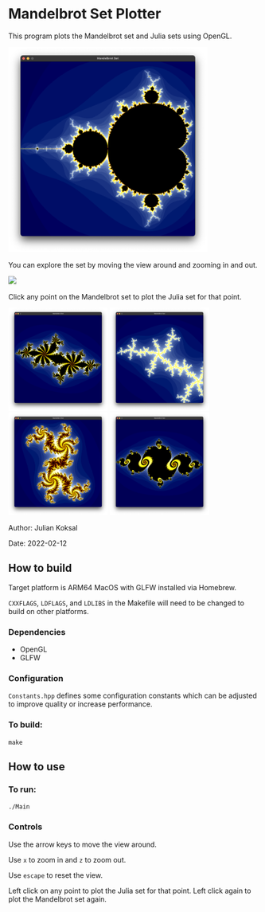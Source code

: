 # Mandelbrot Set Plotter

This program plots the Mandelbrot set and Julia sets using OpenGL.

<img src="images/mandelbrot.png" width=400>

You can explore the set by moving the view around and zooming in and out.

<img src="images/mandelbrot_zoom.gif" width=400>

Click any point on the Mandelbrot set to plot the Julia set for that point.

<img src="images/julia1.png" width=200>
<img src="images/julia2.png" width=200>
<img src="images/julia3.png" width=200>
<img src="images/julia4.png" width=200>

Author: Julian Koksal

Date: 2022-02-12

## How to build

Target platform is ARM64 MacOS with GLFW installed via Homebrew.

`CXXFLAGS`, `LDFLAGS`, and `LDLIBS` in the Makefile will need to be changed to build on other platforms.

### Dependencies

- OpenGL
- GLFW


### Configuration

`Constants.hpp` defines some configuration constants which can be adjusted to improve quality or increase performance.

### To build:

```
make
```

## How to use

### To run:

```
./Main
```
### Controls

Use the arrow keys to move the view around.

Use `x` to zoom in and `z` to zoom out.

Use `escape` to reset the view.

Left click on any point to plot the Julia set for that point. Left click again to plot the Mandelbrot set again.
